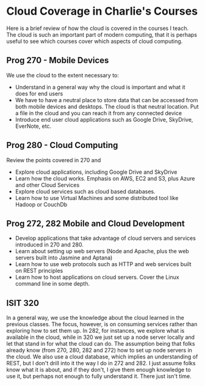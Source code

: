 Cloud Coverage in Charlie's Courses
===================================

Here is a brief review of how the cloud is covered in the courses I 
teach. The cloud is such an important part of modern computing, that
it is perhaps useful to see which courses cover which aspects of 
cloud computing.

Prog 270 - Mobile Devices
--------

We use the cloud to the extent necessary to:

- Understand in a general way why the cloud is important and what it 
does for end users
- We have to have a neutral place to store data that can be accessed 
from both mobile devices and desktops. The cloud is that neutral 
location. Put a file in the cloud and you can reach it from any 
connected device
- Introduce end user cloud applications such as Google Drive, SkyDrive,
EverNote, etc.

Prog 280 - Cloud Computing
--------------------------

Review the points covered in 270 and

- Explore cloud applications, including Google Drive and SkyDrive
- Learn how the cloud works. Emphasis on AWS, EC2 and S3, plus Azure and
other Cloud Services
- Explore cloud services such as cloud based databases.
- Learn how to use Virtual Machines and some distributed tool like Hadoop or CouchDb

Prog 272, 282 Mobile and Cloud Development
-------------

- Develop applications that take advantage of cloud servers and services
introduced in 270 and 280.
- Learn about setting up web servers (Node and Apache, plus the web servers built into Jasmine and Aptana)
- Learn how to use web protocols such as HTTP and web services built on REST principles
- Learn how to host applications on cloud servers. Cover the Linux command line in some depth.

ISIT 320
--------

In a general way, we use the knowledge about the cloud learned in 
the previous classes. The focus, however, is on consuming services 
rather than exploring how to set them up. In 282, for instances, we 
explore what is available in the cloud, while in 320 we just set up 
a node server locally and let that stand in for what the cloud can 
do. The assumption being that folks already know (from 270, 280, 282 
and 272) how to set up node servers in the cloud. We also use a 
cloud database, which implies an understanding of REST, but I don't 
drill into it the way I do in 272 and 282. I just assume folks know 
what it is about, and if they don't, I give them enough knowledge to 
use it, but perhaps not enough to fully understand it. There just 
isn't time.
